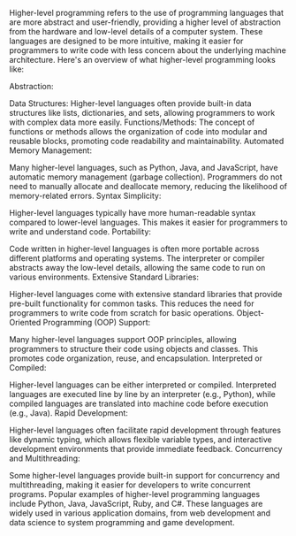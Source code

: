 Higher-level programming refers to the use of programming languages that are more abstract and user-friendly, providing a higher level of abstraction from the hardware and low-level details of a computer system. These languages are designed to be more intuitive, making it easier for programmers to write code with less concern about the underlying machine architecture. Here's an overview of what higher-level programming looks like:

Abstraction:

Data Structures: Higher-level languages often provide built-in data structures like lists, dictionaries, and sets, allowing programmers to work with complex data more easily.
Functions/Methods: The concept of functions or methods allows the organization of code into modular and reusable blocks, promoting code readability and maintainability.
Automated Memory Management:

Many higher-level languages, such as Python, Java, and JavaScript, have automatic memory management (garbage collection). Programmers do not need to manually allocate and deallocate memory, reducing the likelihood of memory-related errors.
Syntax Simplicity:

Higher-level languages typically have more human-readable syntax compared to lower-level languages. This makes it easier for programmers to write and understand code.
Portability:

Code written in higher-level languages is often more portable across different platforms and operating systems. The interpreter or compiler abstracts away the low-level details, allowing the same code to run on various environments.
Extensive Standard Libraries:

Higher-level languages come with extensive standard libraries that provide pre-built functionality for common tasks. This reduces the need for programmers to write code from scratch for basic operations.
Object-Oriented Programming (OOP) Support:

Many higher-level languages support OOP principles, allowing programmers to structure their code using objects and classes. This promotes code organization, reuse, and encapsulation.
Interpreted or Compiled:

Higher-level languages can be either interpreted or compiled. Interpreted languages are executed line by line by an interpreter (e.g., Python), while compiled languages are translated into machine code before execution (e.g., Java).
Rapid Development:

Higher-level languages often facilitate rapid development through features like dynamic typing, which allows flexible variable types, and interactive development environments that provide immediate feedback.
Concurrency and Multithreading:

Some higher-level languages provide built-in support for concurrency and multithreading, making it easier for developers to write concurrent programs.
Popular examples of higher-level programming languages include Python, Java, JavaScript, Ruby, and C#. These languages are widely used in various application domains, from web development and data science to system programming and game development.






